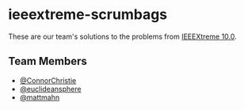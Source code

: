 # ieeextreme-scrumbags

These are our team's solutions to the problems from [IEEEXtreme 10.0][ieeex 10].


## Team Members

- [@ConnorChristie](https://github.com/ConnorChristie)
- [@euclideansphere](https://github.com/euclideansphere)
- [@mattmahn](https://github.com/mattmahn)


[ieeex 10]: http://www.ieee.org/membership_services/membership/students/competitions/xtreme/index.html
